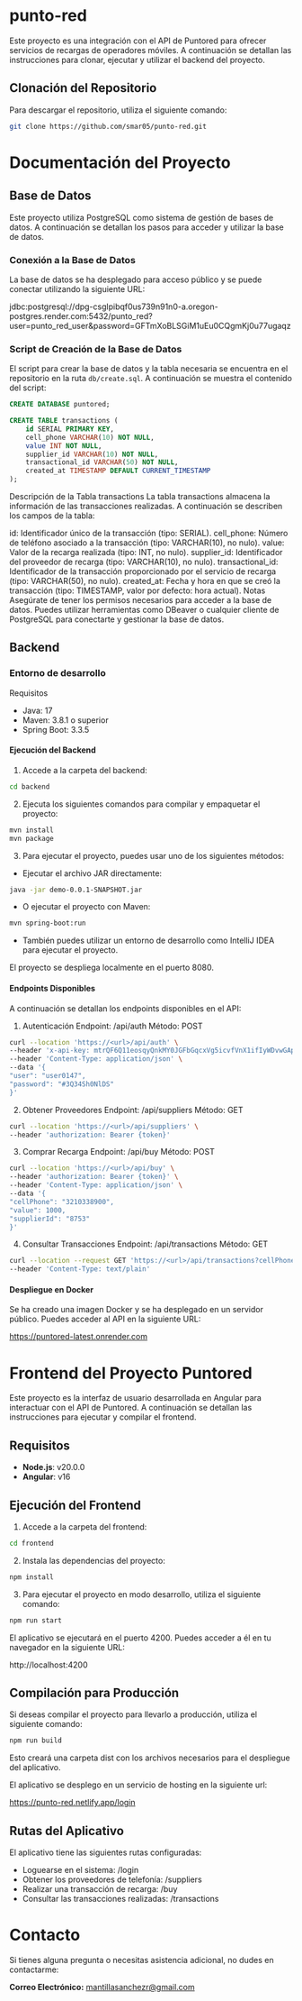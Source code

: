 # punto-red

Este proyecto es una integración con el API de Puntored para ofrecer servicios de recargas de operadores móviles. A continuación se detallan las instrucciones para clonar, ejecutar y utilizar el backend del proyecto.

## Clonación del Repositorio

Para descargar el repositorio, utiliza el siguiente comando:

```bash
git clone https://github.com/smar05/punto-red.git
```

# Documentación del Proyecto

## Base de Datos

Este proyecto utiliza PostgreSQL como sistema de gestión de bases de datos. A continuación se detallan los pasos para acceder y utilizar la base de datos.

### Conexión a la Base de Datos

La base de datos se ha desplegado para acceso público y se puede conectar utilizando la siguiente URL:

jdbc:postgresql://dpg-csglpibqf0us739n91n0-a.oregon-postgres.render.com:5432/punto_red?user=punto_red_user&password=GFTmXoBLSGiM1uEu0CQgmKj0u77ugaqz


### Script de Creación de la Base de Datos

El script para crear la base de datos y la tabla necesaria se encuentra en el repositorio en la ruta `db/create.sql`. A continuación se muestra el contenido del script:

```sql
CREATE DATABASE puntored;

CREATE TABLE transactions (
    id SERIAL PRIMARY KEY,
    cell_phone VARCHAR(10) NOT NULL,
    value INT NOT NULL,
    supplier_id VARCHAR(10) NOT NULL,
    transactional_id VARCHAR(50) NOT NULL,
    created_at TIMESTAMP DEFAULT CURRENT_TIMESTAMP
);
```

Descripción de la Tabla transactions
La tabla transactions almacena la información de las transacciones realizadas. A continuación se describen los campos de la tabla:

id: Identificador único de la transacción (tipo: SERIAL).
cell_phone: Número de teléfono asociado a la transacción (tipo: VARCHAR(10), no nulo).
value: Valor de la recarga realizada (tipo: INT, no nulo).
supplier_id: Identificador del proveedor de recarga (tipo: VARCHAR(10), no nulo).
transactional_id: Identificador de la transacción proporcionado por el servicio de recarga (tipo: VARCHAR(50), no nulo).
created_at: Fecha y hora en que se creó la transacción (tipo: TIMESTAMP, valor por defecto: hora actual).
Notas
Asegúrate de tener los permisos necesarios para acceder a la base de datos.
Puedes utilizar herramientas como DBeaver o cualquier cliente de PostgreSQL para conectarte y gestionar la base de datos.

## Backend

### Entorno de desarrollo

Requisitos
- Java: 17
- Maven: 3.8.1 o superior
- Spring Boot: 3.3.5

#### Ejecución del Backend
1. Accede a la carpeta del backend:

```bash
cd backend
```

2. Ejecuta los siguientes comandos para compilar y empaquetar el proyecto:

```bash
mvn install
mvn package
```

3. Para ejecutar el proyecto, puedes usar uno de los siguientes métodos:
- Ejecutar el archivo JAR directamente:
```bash
java -jar demo-0.0.1-SNAPSHOT.jar
```

- O ejecutar el proyecto con Maven:
  
```bash
mvn spring-boot:run
```
- También puedes utilizar un entorno de desarrollo como IntelliJ IDEA para ejecutar el proyecto.

El proyecto se despliega localmente en el puerto 8080.

#### Endpoints Disponibles

A continuación se detallan los endpoints disponibles en el API:

1. Autenticación
Endpoint: /api/auth
Método: POST

```bash
curl --location 'https://<url>/api/auth' \
--header 'x-api-key: mtrQF6Q11eosqyQnkMY0JGFbGqcxVg5icvfVnX1ifIyWDvwGApJ8WUM8nHVrdSkN' \
--header 'Content-Type: application/json' \
--data '{
"user": "user0147",
"password": "#3Q34Sh0NlDS"
}'
```

2. Obtener Proveedores
Endpoint: /api/suppliers
Método: GET

```bash
curl --location 'https://<url>/api/suppliers' \
--header 'authorization: Bearer {token}'
```

3. Comprar Recarga
Endpoint: /api/buy
Método: POST

```bash
curl --location 'https://<url>/api/buy' \
--header 'authorization: Bearer {token}' \
--header 'Content-Type: application/json' \
--data '{
"cellPhone": "3210338900",
"value": 1000,
"supplierId": "8753"
}'
```

4. Consultar Transacciones
Endpoint: /api/transactions
Método: GET

```bash
curl --location --request GET 'https://<url>/api/transactions?cellPhone=3210338900' \
--header 'Content-Type: text/plain'
```

#### Despliegue en Docker
Se ha creado una imagen Docker y se ha desplegado en un servidor público. Puedes acceder al API en la siguiente URL:

https://puntored-latest.onrender.com

# Frontend del Proyecto Puntored

Este proyecto es la interfaz de usuario desarrollada en Angular para interactuar con el API de Puntored. A continuación se detallan las instrucciones para ejecutar y compilar el frontend.

## Requisitos

- **Node.js**: v20.0.0
- **Angular**: v16

## Ejecución del Frontend
1. Accede a la carpeta del frontend:

```bash
cd frontend
```

2. Instala las dependencias del proyecto:

```bash
npm install
```

3. Para ejecutar el proyecto en modo desarrollo, utiliza el siguiente comando:

```bash
npm run start
```

El aplicativo se ejecutará en el puerto 4200. Puedes acceder a él en tu navegador en la siguiente URL:

http://localhost:4200

## Compilación para Producción
Si deseas compilar el proyecto para llevarlo a producción, utiliza el siguiente comando:

```bash
npm run build
```

Esto creará una carpeta dist con los archivos necesarios para el despliegue del aplicativo.

El aplicativo se desplego en un servicio de hosting en la siguiente url:

https://punto-red.netlify.app/login

## Rutas del Aplicativo
El aplicativo tiene las siguientes rutas configuradas:

- Loguearse en el sistema: /login
- Obtener los proveedores de telefonía: /suppliers
- Realizar una transacción de recarga: /buy
- Consultar las transacciones realizadas: /transactions

# Contacto

Si tienes alguna pregunta o necesitas asistencia adicional, no dudes en contactarme:

**Correo Electrónico:** [mantillasanchezr@gmail.com](mailto:mantillasanchezr@gmail.com)
